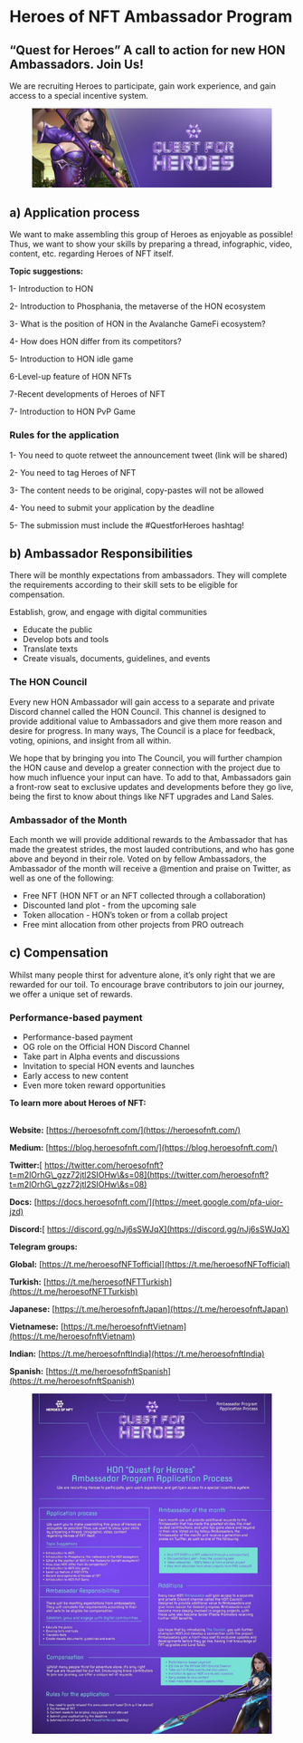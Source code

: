 # Heroes of NFT Ambassador Program

## “Quest for Heroes” A call to action for new HON Ambassadors. Join Us!

We are recruiting Heroes to participate, gain work experience, and gain access to a special incentive system.

<figure><img src=".gitbook/assets/Screen Shot 2022-11-08 at 13.12.57.png" alt=""><figcaption></figcaption></figure>

## a) Application process

We want to make assembling this group of Heroes as enjoyable as possible! Thus, we want to show your skills by preparing a thread, infographic, video, content, etc. regarding Heroes of NFT itself.

**Topic suggestions:**&#x20;

1- Introduction to HON&#x20;

2- Introduction to Phosphania, the metaverse of the HON ecosystem&#x20;

3- What is the position of HON in the Avalanche GameFi ecosystem?&#x20;

4- How does HON differ from its competitors?&#x20;

5- Introduction to HON idle game

6-Level-up feature of HON NFTs

7-Recent developments of Heroes of NFT

7- Introduction to HON PvP Game

### Rules for the application

1- You need to quote retweet the announcement tweet (link will be shared)&#x20;

2- You need to tag Heroes of NFT&#x20;

3- The content needs to be original, copy-pastes will not be allowed&#x20;

4- You need to submit your application by the deadline&#x20;

5- The submission must include the #QuestforHeroes hashtag!



## b) Ambassador Responsibilities

There will be monthly expectations from ambassadors. They will complete the requirements according to their skill sets to be eligible for compensation.

Establish, grow, and engage with digital communities

* Educate the public
* Develop bots and tools
* Translate texts
* Create visuals, documents, guidelines, and events

### The HON Council

Every new HON Ambassador will gain access to a separate and private Discord channel called the HON Council. This channel is designed to provide additional value to Ambassadors and give them more reason and desire for progress. In many ways, The Council is a place for feedback, voting, opinions, and insight from all within.

We hope that by bringing you into The Council, you will further champion the HON cause and develop a greater connection with the project due to how much influence your input can have. To add to that, Ambassadors gain a front-row seat to exclusive updates and developments before they go live, being the first to know about things like NFT upgrades and Land Sales.

### Ambassador of the Month&#x20;

Each month we will provide additional rewards to the Ambassador that has made the greatest strides, the most lauded contributions, and who has gone above and beyond in their role. Voted on by fellow Ambassadors, the Ambassador of the month will receive a @mention and praise on Twitter, as well as one of the following:

* Free NFT (HON NFT or an NFT collected through a collaboration)
* Discounted land plot - from the upcoming sale
* Token allocation - HON’s token or from a collab project
* Free mint allocation from other projects from PRO outreach

## c) Compensation

Whilst many people thirst for adventure alone, it’s only right that we are rewarded for our toil. To encourage brave contributors to join our journey, we offer a unique set of rewards.

### Performance-based payment&#x20;

* Performance-based payment&#x20;
* OG role on the Official HON Discord Channel&#x20;
* Take part in Alpha events and discussions&#x20;
* Invitation to special HON events and launches&#x20;
* Early access to new content&#x20;
* Even more token reward opportunities

**To learn more about Heroes of NFT:**

\
**Website:** ​​[https://heroesofnft.com/](https://heroesofnft.com/)

**Medium:** ​​[https://blog.heroesofnft.com/](https://blog.heroesofnft.com/)

**Twitter:**[ https://twitter.com/heroesofnft?t=m2lOrhG\_gzz72jtl2SIOHw\&s=08](https://twitter.com/heroesofnft?t=m2lOrhG\_gzz72jtl2SIOHw\&s=08)

**Docs:** [https://docs.heroesofnft.com/](https://meet.google.com/pfa-uior-jzd)

**Discord:**[ https://discord.gg/nJj6sSWJqX](https://discord.gg/nJj6sSWJqX)

**Telegram groups:**

**Global:** [https://t.me/heroesofNFTofficial](https://t.me/heroesofNFTofficial)

**Turkish:** [https://t.me/heroesofNFTTurkish](https://t.me/heroesofNFTTurkish)

**Japanese:** [https://t.me/heroesofnftJapan](https://t.me/heroesofnftJapan)

**Vietnamese:** [https://t.me/heroesofnftVietnam](https://t.me/heroesofnftVietnam)

**Indian:** [https://t.me/heroesofnftIndia](https://t.me/heroesofnftIndia)

**Spanish:** [https://t.me/heroesofnftSpanish](https://t.me/heroesofnftSpanish)



<figure><img src=".gitbook/assets/photo_2022-11-16 11.56.53.jpeg" alt=""><figcaption></figcaption></figure>

